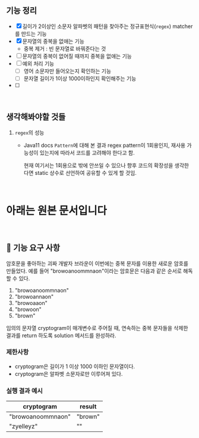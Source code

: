 ## 기능 정리

- [x] 길이가 2이상인 소문자 알파벳의 패턴을 찾아주는 정규표현식(`regex`) matcher를 만드는 기능
- [x] 문자열의 중복을 없애는 기능
  - 중복 제거 : 빈 문자열로 바꿔준다는 것
- [ ] 문자열의 중복이 없어질 때까지 중복을 없애는 기능
- [ ] 예외 처리 기능
  - [ ] 영어 소문자만 들어오는지 확인하는 기능
  - [ ] 문자열 길이가 1이상 1000이하인지 확인해주는 기능

- [ ] 

<br>

## 생각해봐야할 것들

1. `regex`의 성능

   - Java11 docs `Pattern`에 대해 본 결과 regex pattern이 1회용인지, 재사용 가능성이 있는지에 따라서 코드를 고려해야 한다고 함.

     현재 여기서는 1회용으로 밖에 안쓰일 수 있으나 향후 코드의 확장성을 생각한다면 static 상수로 선언하여 공유할 수 있게 할 것임.

<br>

# 아래는 원본 문서입니다

<br>

## 🚀 기능 요구 사항

암호문을 좋아하는 괴짜 개발자 브라운이 이번에는 중복 문자를 이용한 새로운 암호를 만들었다. 예를 들어 "browoanoommnaon"이라는 암호문은 다음과 같은 순서로 해독할 수 있다.

1. "browoanoommnaon"
2. "browoannaon"
3. "browoaaon"
4. "browoon"
5. "brown"

임의의 문자열 cryptogram이 매개변수로 주어질 때, 연속하는 중복 문자들을 삭제한 결과를 return 하도록 solution 메서드를 완성하라.

### 제한사항

- cryptogram은 길이가 1 이상 1000 이하인 문자열이다.
- cryptogram은 알파벳 소문자로만 이루어져 있다.

### 실행 결과 예시

| cryptogram | result |
| --- | --- |
| "browoanoommnaon" | "brown" |
| "zyelleyz" | "" |
